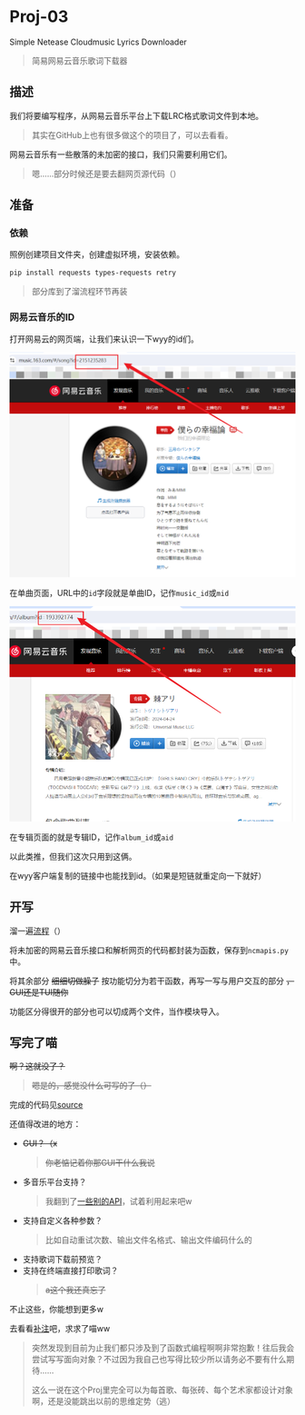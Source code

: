 # Proj-03

Simple Netease Cloudmusic Lyrics Downloader

> 简易网易云音乐歌词下载器

## 描述

我们将要编写程序，从网易云音乐平台上下载LRC格式歌词文件到本地。

> 其实在GitHub上也有很多做这个的项目了，可以去看看。

网易云音乐有一些散落的未加密的接口，我们只需要利用它们。

> 嗯……部分时候还是要去翻网页源代码（）

## 准备

### 依赖

照例创建项目文件夹，创建虚拟环境，安装依赖。

```bash
pip install requests types-requests retry
```

> 部分库到了溜流程环节再装

### 网易云音乐的ID

打开网易云的网页端，让我们来认识一下wyy的id们。

![Music ID](./static/music_id_example.png)

在单曲页面，URL中的`id`字段就是单曲ID，记作`music_id`或`mid`

![Album ID](./static/album_id_example.png)

在专辑页面的就是专辑ID，记作`album_id`或`aid`

以此类推，但我们这次只用到这俩。

在wyy客户端复制的链接中也能找到id。（如果是短链就重定向一下就好）

## 开写

溜一遍[流程](./2.2.2.4.2%20Do%20it%20yourself.md)（）

将未加密的网易云音乐接口和解析网页的代码都封装为函数，保存到`ncmapis.py`中。

将其余部分 ~~细细切做臊子~~ 按功能切分为若干函数，再写一写与用户交互的部分 ~~，GUI还是TUI随你~~

功能区分得很开的部分也可以切成两个文件，当作模块导入。

## 写完了喵

~~啊？这就没了？~~

> ~~嗯是的，感觉没什么可写的了（）~~

完成的代码见[source](https://github.com/NingmengLemon/CMLD)

还值得改进的地方：

- ~~GUI？（x~~
  > ~~你老惦记着你那GUI干什么我说~~
- 多音乐平台支持？
  > 我翻到了[一些别的API](./2.2.2.4.4%20Other%20APIs.md)，试着利用起来吧w
- 支持自定义各种参数？
  > 比如自动重试次数、输出文件名格式、输出文件编码什么的
- 支持歌词下载前预览？
- 支持在终端直接打印歌词？
  > ~~a这个我还真忘了~~

不止这些，你能想到更多w

去看看[补注](./2.2.2.4.3%20Notes.md)吧，求求了喵ww

> 突然发现到目前为止我们都只涉及到了函数式编程啊啊非常抱歉！往后我会尝试写写面向对象？不过因为我自己也写得比较少所以请务必不要有什么期待……
>
> 这么一说在这个Proj里完全可以为每首歌、每张砖、每个艺术家都设计对象啊，还是没能跳出以前的思维定势（逃）
